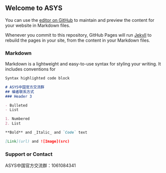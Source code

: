 ## Welcome to ASYS

You can use the [editor on GitHub](https://github.com/Liangchenxu/asys/edit/gh-pages/index.md) to maintain and preview the content for your website in Markdown files.

Whenever you commit to this repository, GitHub Pages will run [Jekyll](https://jekyllrb.com/) to rebuild the pages in your site, from the content in your Markdown files.

### Markdown

Markdown is a lightweight and easy-to-use syntax for styling your writing. It includes conventions for

```markdown
Syntax highlighted code block

# ASYS中国官方交流群
## 编者联系方式
### Header 3

- Bulleted
- List

1. Numbered
2. List

**Bold** and _Italic_ and `Code` text

[Link](url) and ![Image](src)
```






### Support or Contact


ASYS中国官方交流群：1061084341







